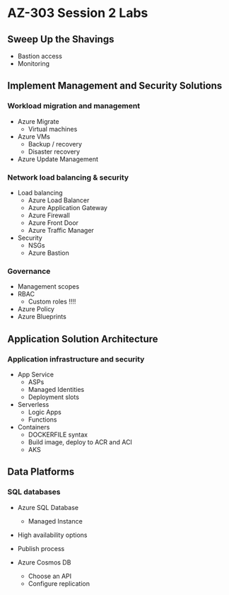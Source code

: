 # AZ-303 Session 2 Labs

## Sweep Up the Shavings

  * Bastion access
  * Monitoring

## Implement Management and Security Solutions

### Workload migration and management

  * Azure Migrate
    * Virtual machines
  * Azure VMs
    * Backup / recovery
    * Disaster recovery
  * Azure Update Management

### Network load balancing & security

  * Load balancing
    * Azure Load Balancer
    * Azure Application Gateway
    * Azure Firewall
    * Azure Front Door
    * Azure Traffic Manager
  * Security
    * NSGs
    * Azure Bastion

### Governance

  * Management scopes
  * RBAC
    * Custom roles  !!!!
  * Azure Policy
  * Azure Blueprints

## Application Solution Architecture

### Application infrastructure and security

  * App Service
    * ASPs
    * Managed Identities
    * Deployment slots
  * Serverless
    * Logic Apps
    * Functions
  * Containers
    * DOCKERFILE syntax
    * Build image, deploy to ACR and ACI
    * AKS

## Data Platforms

### SQL databases

  * Azure SQL Database
    * Managed Instance
  * High availability options
  * Publish process

  * Azure Cosmos DB
    * Choose an API
    * Configure replication
